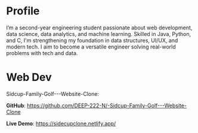 # Profile
I’m a second-year engineering student passionate about web development, data science, data analytics, and machine learning. Skilled in Java, Python, and C, I'm strengthening my foundation in data structures, UI/UX, and modern tech. I aim to become a versatile engineer solving real-world problems with tech and data.


# Web Dev

Sidcup-Family-Golf---Website-Clone:

**GitHub**: https://github.com/DEEP-222-N/-Sidcup-Family-Golf---Website-Clone

**Live Demo**: https://sidecupclone.netlify.app/

